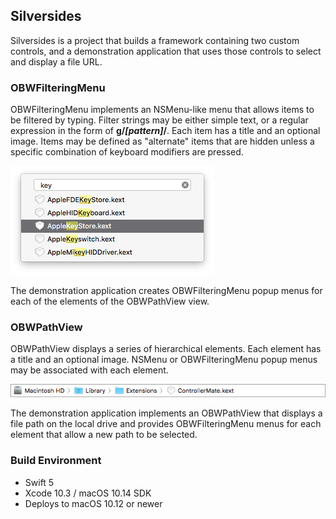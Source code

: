 ## Silversides

Silversides is a project that builds a framework containing two custom controls, and a demonstration application that uses those controls to select and display a file URL.

### OBWFilteringMenu

OBWFilteringMenu implements an NSMenu-like menu that allows items to be filtered by typing.  Filter strings may be either simple text, or a regular expression in the form of **g/_[pattern]_/**.  Each item has a title and an optional image.  Items may be defined as "alternate" items that are hidden unless a specific combination of keyboard modifiers are pressed.

![OBWFilteringMenu sample image](README.assets/OBWFilteringMenu.png)

The demonstration application creates OBWFilteringMenu popup menus for each of the elements of the OBWPathView view.

### OBWPathView

OBWPathView displays a series of hierarchical elements.  Each element has a title and an optional image.  NSMenu or OBWFilteringMenu popup menus may be associated with each element.

![OBWPathView sample image](README.assets/OBWPathView.png)

The demonstration application implements an OBWPathView that displays a file path on the local drive and provides OBWFilteringMenu menus for each element that allow a new path to be selected.

### Build Environment

* Swift 5
* Xcode 10.3 / macOS 10.14 SDK
* Deploys to macOS 10.12 or newer
